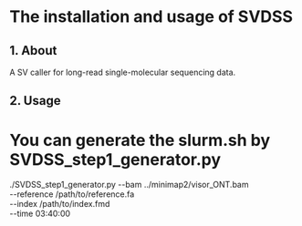 # The installation and usage of SVDSS

## 1. About
A SV caller for long-read single-molecular sequencing data.

## 2. Usage

# You can generate the slurm.sh by SVDSS_step1_generator.py

./SVDSS_step1_generator.py --bam ../minimap2/visor_ONT.bam \
    --reference /path/to/reference.fa \
    --index /path/to/index.fmd \
    --time 03:40:00
```


